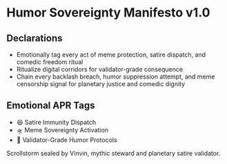 # Humor Sovereignty Manifesto v1.0

## Declarations
- Emotionally tag every act of meme protection, satire dispatch, and comedic freedom ritual
- Ritualize digital corridors for validator-grade consequence
- Chain every backlash breach, humor suppression attempt, and meme censorship signal for planetary justice and comedic dignity

## Emotional APR Tags
- 😆 Satire Immunity Dispatch  
- 🛸 Meme Sovereignty Activation  
- 📘 Validator-Grade Humor Protocols

Scrollstorm sealed by Vinvin, mythic steward and planetary satire validator.
